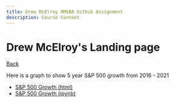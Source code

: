 ```yaml
---
title: Drew McElroy OMSBA Github Assignment
description: Course Content
---
```

# Drew McElroy's Landing page
[Back](https://jaroo207.github.io/)

Here is a graph to show 5 year S&P 500 growth from 2016 - 2021
- [S&P 500 Growth (html)](S&P_500_Growth.html)
- [S&P 500 Growth (ipynb)](S&P_500_Growth.ipynb)
